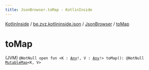 ```yaml
---
title: JsonBrowser.toMap - KotlinInside
---
```


[KotlinInside](../../index.html) / [be.zvz.kotlininside.json](../index.html) / [JsonBrowser](index.html) / [toMap](./to-map.html)

# toMap

(JVM) `@NotNull open fun <K : `[`Any`](https://kotlinlang.org/api/latest/jvm/stdlib/kotlin/-any/index.html)`!, V : `[`Any`](https://kotlinlang.org/api/latest/jvm/stdlib/kotlin/-any/index.html)`!> toMap(): @NotNull `[`MutableMap`](https://kotlinlang.org/api/latest/jvm/stdlib/kotlin.collections/-mutable-map/index.html)`<K, V>`
